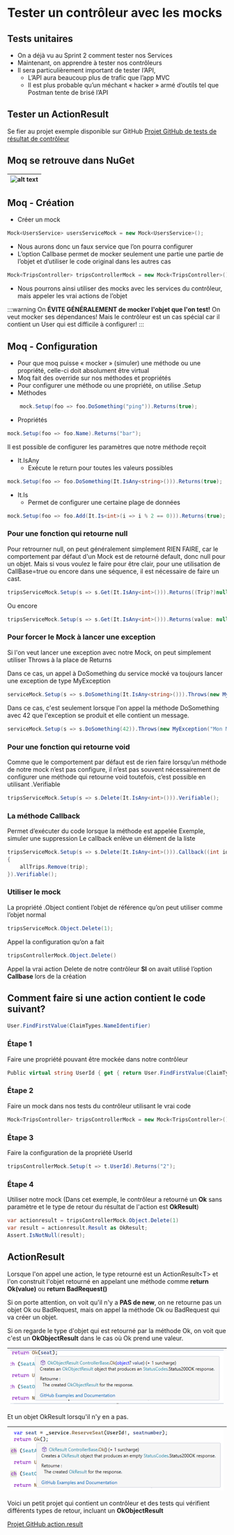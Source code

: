 # Tester un contrôleur avec les mocks

## Tests unitaires

- On a déjà vu au Sprint 2 comment tester nos Services
- Maintenant, on apprendre à tester nos contrôleurs
- Il sera particulièrement important de tester l’API, 
    - L’API aura beaucoup plus de trafic que l’app MVC
    - Il est plus probable qu’un méchant « hacker » armé d’outils tel que Postman tente de brisé l’API

## Tester un ActionResult

Se fier au projet exemple disponible sur GitHub
[Projet GitHub de tests de résultat de contrôleur](https://github.com/CEM-420-5W5/action.result)

## Moq se retrouve dans NuGet

|![alt text](/img/infos/Mocks/librairieMoq.png)|
|-|

## Moq - Création

- Créer un mock
```csharp
Mock<UsersService> usersServiceMock = new Mock<UsersService>();
```
- Nous aurons donc un faux service que l’on pourra configurer
- L’option Callbase permet de mocker seulement une partie une partie de l’objet et d’utiliser le code original dans les autres cas
```csharp
Mock<TripsController> tripsControllerMock = new Mock<TripsController>() { CallBase = true };
```
- Nous pourrons ainsi utiliser des mocks avec les services du contrôleur, mais appeler les vrai actions de l’objet

:::warning
On **ÉVITE GÉNÉRALEMENT de mocker l'objet que l'on test!** On veut mocker ses dépendances! Mais le contrôleur est un cas spécial car il contient un User qui est difficile à configurer!
:::

## Moq - Configuration

- Pour que moq puisse « mocker » (simuler) une méthode ou une propriété, celle-ci doit absolument être virtual
- Moq fait des override sur nos méthodes et propriétés
- Pour configurer une méthode ou une propriété, on utilise .Setup
- Méthodes

```csharp
    mock.Setup(foo => foo.DoSomething("ping")).Returns(true);
```
- Propriétés

```csharp
mock.Setup(foo => foo.Name).Returns("bar");
```

Il est possible de configurer les paramètres que notre méthode reçoit

- It.IsAny
    - Exécute le return pour toutes les valeurs possibles
```csharp
mock.Setup(foo => foo.DoSomething(It.IsAny<string>())).Returns(true);
```

- It.Is
    - Permet de configurer une certaine plage de données
```csharp
mock.Setup(foo => foo.Add(It.Is<int>(i => i % 2 == 0))).Returns(true);
```

### Pour une fonction qui retourne null

Pour retrourner null, on peut généralement simplement RIEN FAIRE, car le comportement par défaut d'un Mock est de retourné default, donc null pour un objet. Mais si vous voulez le faire pour être clair, pour une utilisation de CallBase=true ou encore dans une séquence, il est nécessaire de faire un cast. 
```csharp
tripsServiceMock.Setup(s => s.Get(It.IsAny<int>())).Returns((Trip?)null);
```
Ou encore
```csharp
tripsServiceMock.Setup(s => s.Get(It.IsAny<int>())).Returns(value: null);
```

### Pour forcer le Mock à lancer une exception

Si l'on veut lancer une exception avec notre Mock, on peut simplement utiliser Throws à la place de Returns

Dans ce cas, un appel à DoSomething du service mocké va toujours lancer une exception de type MyException
```csharp
serviceMock.Setup(s => s.DoSomething(It.IsAny<string>())).Throws(new MyException());
```

Dans ce cas, c'est seulement lorsque l'on appel la méthode DoSomething avec 42 que l'exception se produit et elle contient un message.
```csharp
serviceMock.Setup(s => s.DoSomething(42)).Throws(new MyException("Mon Message"));
```


### Pour une fonction qui retourne void

Comme que le comportement par défaut est de rien faire lorsqu’un méthode de notre mock n’est pas configure, il n’est pas souvent nécessairement de configurer une méthode qui retourne void toutefois, c’est possible en utilisant .Verifiable
```csharp
tripsServiceMock.Setup(s => s.Delete(It.IsAny<int>())).Verifiable();
```

### La méthode Callback
Permet d’exécuter du code lorsque la méthode est appelée
Exemple, simuler une suppression
Le callback enlève un élément de la liste
```csharp
tripsServiceMock.Setup(s => s.Delete(It.IsAny<int>())).Callback((int id) =>
{
    allTrips.Remove(trip);
}).Verifiable();
```

### Utiliser le mock

La propriété .Object contient l’objet de référence qu’on peut utiliser comme l’objet normal
```csharp
tripsServiceMock.Object.Delete(1);
```
Appel la configuration qu’on a fait
```csharp
tripsControllerMock.Object.Delete()
```
Appel la vrai action Delete de notre contrôleur **SI** on avait utilisé l’option **Callbase** lors de la création


## Comment faire si une action contient le code suivant?
```csharp
User.FindFirstValue(ClaimTypes.NameIdentifier)
```

### Étape 1 
Faire une propriété pouvant être mockée dans notre contrôleur
```csharp
Public virtual string UserId { get { return User.FindFirstValue(ClaimTypes.NameIdentifier)!; } }
```

### Étape 2
Faire un mock dans nos tests du contrôleur utilisant le vrai code
```csharp
Mock<TripsController> tripsControllerMock = new Mock<TripsController>() { CallBase = true };
```

### Étape 3
Faire la configuration de la propriété UserId
```csharp
tripsControllerMock.Setup(t => t.UserId).Returns("2");
```

### Étape 4
Utiliser notre mock (Dans cet exemple, le contrôleur a retourné un **Ok** sans paramètre et le type de retour du résultat de l'action est **OkResult**)
```csharp
var actionresult = tripsControllerMock.Object.Delete(1)
var result = actionresult.Result as OkResult;
Assert.IsNotNull(result);
```


## ActionResult

Lorsque l'on appel une action, le type retourné est un ActionResult\<T\> et l'on construit l'objet retourné en appelant une méthode comme **return Ok(value)** ou **return BadRequest()**

Si on porte attention, on voit qu'il n'y a **PAS de new**, on ne retourne pas un objet Ok ou BadRequest, mais on appel la méthode Ok ou BadRequest qui va créer un objet.

Si on regarde le type d'objet qui est retourné par la méthode Ok, on voit que c'est un **OkObjectResult** dans le cas où Ok prend une valeur.

|![Alt text](image-5.png)|
|-|

Et un objet OkResult lorsqu'il n'y en a pas.

|![Alt text](image-6.png)|
|-|

Voici un petit projet qui contient un contrôleur et des tests qui vérifient différents types de retour, incluant un **OkObjectResult**

[Projet GitHub action.result](https://github.com/CEM-420-5W5/action.result)



